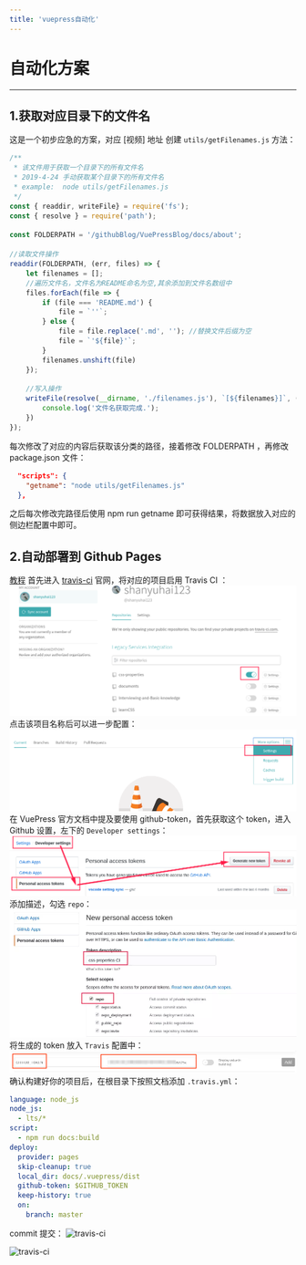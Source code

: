 ```yaml
---
title: 'vuepress自动化'
---
```


# 自动化方案
---
## 1.获取对应目录下的文件名
这是一个初步应急的方案，对应 [视频] 地址
创建 `utils/getFilenames.js` 方法：
```js
/**
 * 该文件用于获取一个目录下的所有文件名
 * 2019-4-24 手动获取某个目录下的所有文件名
 * example:  node utils/getFilenames.js
 */
const { readdir, writeFile} = require('fs');
const { resolve } = require('path');

const FOLDERPATH = '/githubBlog/VuePressBlog/docs/about';

//读取文件操作
readdir(FOLDERPATH, (err, files) => {
    let filenames = [];
    //遍历文件名，文件名为README命名为空,其余添加到文件名数组中
    files.forEach(file => {
        if (file === 'README.md') {
            file = `''`;
        } else {
            file = file.replace('.md', ''); //替换文件后缀为空
            file = `'${file}'`;
        }
        filenames.unshift(file)
    });

    //写入操作
    writeFile(resolve(__dirname, './filenames.js'), `[${filenames}]`, () => {
        console.log('文件名获取完成.');
    })
});
```
每次修改了对应的内容后获取该分类的路径，接着修改 FOLDERPATH ，再修改 package.json 文件：
```json
  "scripts": {
    "getname": "node utils/getFilenames.js"
  },
```
之后每次修改完路径后使用 npm run getname 即可获得结果，将数据放入对应的侧边栏配置中即可。

## 2.自动部署到 Github Pages
[教程](https://juejin.im/post/5c9f7dc851882567bf2a2bcb)
首先进入 [travis-ci](https://travis-ci.org/) 官网，将对应的项目启用 Travis CI ：
![travis-ci](/docs/.vuepress/public/images/blog/travis-ci1.png)
点击该项目名称后可以进一步配置：
![travis-ci](/docs/.vuepress/public/images/blog/travis-ci2.png)
在 VuePress 官方文档中提及要使用 github-token，首先获取这个 token，进入 Github 设置，左下的 `Developer settings`：
![travis-ci](/docs/.vuepress/public/images/blog/travis-ci3.png)
添加描述，勾选 `repo`：
![travis-ci](/docs/.vuepress/public/images/blog/travis-ci4.png)
将生成的 token 放入 `Travis` 配置中：
![travis-ci](/docs/.vuepress/public/images/blog/travis-ci5.png)
确认构建好你的项目后，在根目录下按照文档添加 `.travis.yml`：
```yml
language: node_js
node_js:
  - lts/*
script:
  - npm run docs:build
deploy:
  provider: pages
  skip-cleanup: true
  local_dir: docs/.vuepress/dist
  github-token: $GITHUB_TOKEN
  keep-history: true
  on:
    branch: master
```
commit 提交：
![travis-ci](/docs/.vuepress/public/images/blog/travis-ci6.png)

![travis-ci]()